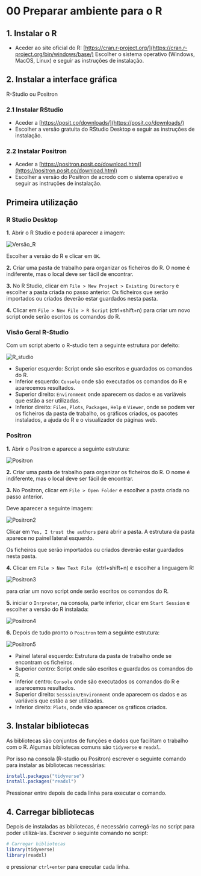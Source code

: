 # 00 Preparar ambiente para o R

## 1. Instalar o R
   - Aceder ao site oficial do R: [https://cran.r-project.org/](https://cran.r-project.org/bin/windows/base/)
   Escolher o sistema operativo (Windows, MacOS, Linux) e seguir as instruções de instalação.

## 2. Instalar a interface gráfica

R-Studio ou Positron 

### 2.1 Instalar RStudio

- Aceder a [https://posit.co/downloads/](https://posit.co/downloads/)
- Escolher a versão gratuita do RStudio Desktop e seguir as instruções de instalação.


### 2.2 Instalar Positron

- Aceder a [https://positron.posit.co/download.html](https://positron.posit.co/download.html)
- Escolher a versão do Positron de acrodo com o sistema operativo e seguir as instruções de instalação.


## Primeira utilização

### R Studio Desktop

**1.** Abrir o R Studio e poderá aparecer a imagem:

![Versão_R](imagens/R1.png)

Escolher a versão do R e clicar em `OK`.

**2.** Criar uma pasta de trabalho para organizar os ficheiros do R. O nome é indiferente, mas o local deve ser fácil de encontrar.

**3.** No R Studio, clicar em `File > New Project > Existing Directory` e escolher a pasta criada no passo anterior. Os ficheiros que serão importados ou criados deverão estar guardados nesta pasta.

**4.** Clicar em `File > New File > R Script` (ctrl+shift+n) para criar um novo script onde serão escritos os comandos do R.

### Visão Geral R-Studio

Com um script aberto o R-studio tem a seguinte estrutura por defeito:

![R_studio](imagens/R2.png)

- Superior esquerdo: Script onde são escritos e guardados os comandos do R.
- Inferior esquerdo: `Console` onde são executados os comandos do R e aparecemos resultados.
- Superior direito: `Environment` onde aparecem os dados e as variáveis que estão a ser utilizadas.
- Inferior direito: `Files`, `Plots`, `Packages`, `Help` e `Viewer`, onde se podem ver os ficheiros da pasta de trabalho, os gráficos criados, os pacotes instalados, a ajuda do R e o visualizador de páginas web.

### Positron

**1.** Abrir o Positron e aparece a seguinte estrutura:

![Positron](imagens/R3.png)

**2.** Criar uma pasta de trabalho para organizar os ficheiros do R. O nome é indiferente, mas o local deve ser fácil de encontrar.

**3.** No Positron, clicar em `File > Open Folder` e escolher a pasta criada no passo anterior.

Deve aparecer a seguinte imagem:

![Positron2](imagens/R4.png)

Clicar em `Yes, I trust the authors` para abrir a pasta. A estrutura da pasta aparece no painel lateral esquerdo.

Os ficheiros que serão importados ou criados deverão estar guardados nesta pasta.

**4.** Clicar em `File > New Text File ` (ctrl+shift+n) e escolher a linguagem R:

![Positron3](imagens/R5.png)

 para criar um novo script onde serão escritos os comandos do R.

 **5.** iniciar o `Inrpreter`, na consola, parte inferior, clicar em `Start Session` e escolher a versão do R instalada:

![Positron4](imagens/R6.png)

**6.** Depois de tudo pronto o `Positron` tem a seguinte estrutura:

![Positron5](imagens/R7.png)

- Painel lateral esquerdo: Estrutura da pasta de trabalho onde se encontram os ficheiros.
- Superior centro: Script onde são escritos e guardados os comandos do R.
- Inferior centro: `Console` onde são executados os comandos do R e aparecemos resultados.
- Superior direito: `Sesssion/Environment` onde aparecem os dados e as variáveis que estão a ser utilizadas.
- Inferior direito: `Plots`, onde vão aparecer os gráficos criados.

## 3. Instalar bibliotecas

As bibliotecas são conjuntos de funções e dados que facilitam o trabalho com o R. Algumas bibliotecas comuns são `tidyverse` e `readxl`.

Por isso na consola (R-studio ou Positron) escrever o seguinte comando para instalar as bibliotecas necessárias:

```R
install.packages("tidyverse")
install.packages("readxl")
```

Pressionar entre depois de cada linha para executar o comando.

## 4. Carregar bibliotecas

Depois de instaladas as bibliotecas, é necessário carregá-las no script para poder utilizá-las. Escrever o seguinte comando no script:

```R
# Carregar bibliotecas
library(tidyverse)
library(readxl)
```


e pressionar `ctrl+enter` para executar cada linha.
